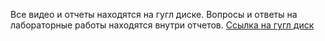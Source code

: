 Все видео и отчеты находятся на гугл диске.
Вопросы и ответы на лабораторные работы находятся внутри отчетов.
[Ссылка на гугл диск](https://drive.google.com/open?id=1zlmlG9UPx4TrLtJ766dK4u3Q-YClhI7h)